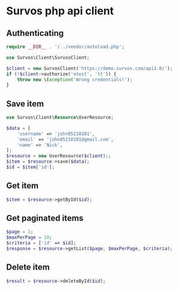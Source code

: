 # Survos php api client

## Authenticating
```php
require __DIR__ . '/../vendor/autoload.php';

use Survos\Client\SurvosClient;

$client = new SurvosClient('https://demo.survos.com/api1.0/');
if (!$client->authorize('otest', 'tt')) {
    throw new \Exception('Wrong credentials!');
}
```

## Save item
```php
use Survos\Client\Resource\UserResource;

$data = [
    'username' => 'john85210101',
    'email' => 'john85210101@gmail.com',
    'name' => 'Nick',
];
$resource = new UserResource($client);;
$item = $resource->save($data);
$id = $item['id'];
```

## Get item
```php
$item = $resource->getById($id);
```
## Get paginated items
```php
$page = 1;
$maxPerPage = 10;
$criteria = ['id' => $id];
$response = $resource->getList($page, $maxPerPage, $criteria);
```
## Delete item
```php
$result = $resource->deleteById($id);
```

